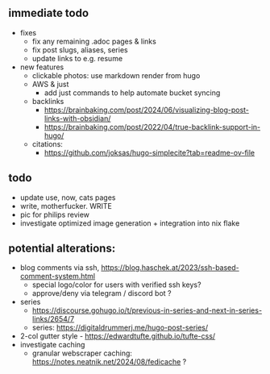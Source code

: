 ## immediate todo
- fixes
  - fix any remaining .adoc pages & links
  - fix post slugs, aliases, series
  - update links to e.g. resume
- new features
  - clickable photos: use markdown render from hugo
  - AWS & just
    - add just commands to help automate bucket syncing
  - backlinks
    - https://brainbaking.com/post/2024/06/visualizing-blog-post-links-with-obsidian/
    - https://brainbaking.com/post/2022/04/true-backlink-support-in-hugo/
  - citations:
    - https://github.com/joksas/hugo-simplecite?tab=readme-ov-file

## todo
- update use, now, cats pages
- write, motherfucker. WRITE
- pic for philips review
- investigate optimized image generation + integration into nix flake

## potential alterations:
- blog comments via ssh, https://blog.haschek.at/2023/ssh-based-comment-system.html
  - special logo/color for users with verified ssh keys?
  - approve/deny via telegram / discord bot ?
- series
  - https://discourse.gohugo.io/t/previous-in-series-and-next-in-series-links/2654/7
  - series: https://digitaldrummerj.me/hugo-post-series/
- 2-col gutter style - https://edwardtufte.github.io/tufte-css/
- investigate caching
  - granular webscraper caching: https://notes.neatnik.net/2024/08/fedicache ?
